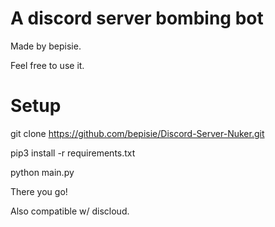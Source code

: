 # A discord server bombing bot
Made by bepisie.

Feel free to use it.

# Setup

git clone https://github.com/bepisie/Discord-Server-Nuker.git

pip3 install -r requirements.txt

python main.py

There you go!

Also compatible w/ discloud.
